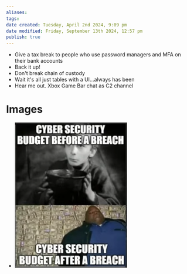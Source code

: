 ```yaml
---
aliases: 
tags: 
date created: Tuesday, April 2nd 2024, 9:09 pm
date modified: Friday, September 13th 2024, 12:57 pm
publish: true
---
```


- Give a tax break to people who use password managers and MFA on their bank accounts
- Back it up!
- Don't break chain of custody
- Wait it's all just tables with a UI...always has been
- Hear me out. Xbox Game Bar chat as C2 channel

# Images

- ![](_attachments/IMG-20240913125715913.png)